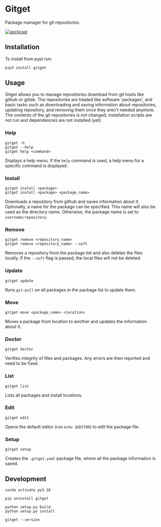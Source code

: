 # Gitget

Package manager for git repositories.

[![asciicast](https://asciinema.org/a/270298.svg)](https://asciinema.org/a/270298)

## Installation

To install from pypi run:


```sh
pip3 install gitget
```

## Usage

Gitget allows you to manage repositories download from git hosts like github or
gitlab. The repositories are treated like software 'packages', and basic tasks
such as downloading and saving information about repositories, updating
repository, and removing them once they aren't needed anymore. The contents of
the git repositories is not changed; installation scripts are not run and
dependencies are not installed (yet).

### Help

    gitget -h
    gitget --help
    gitget help <command>

Displays a help menu. If the `help` command is used, a help menu for a specific
command is displayed.

### Install

    gitget install <package>
    gitget install <package> <package_name>

Downloads a repository from github and saves information about it.
Optionally, a name for the package can be specified. This name will also
be used as the directory name. Otherwise, the package name is set to
`username/repository`.

### Remove

    gitget remove <repository_name>
    gitget remove <repository_name> --soft

Removes a repository from the package list and also deletes the files locally.
If the `--soft` flag is passed, the local files will not be deleted.

### Update

    gitget update

Runs `git-pull` on all packages in the package list to update them.

### Move

    gitget move <package_name> <location>

Moves a package from location to another and updates the information about it.

### Doctor

    gitget doctor

Verifies integrity of files and packages. Any errors are then reported
and need to be fixed.

### List

    gitget list

Lists all packages and install locations.

### Edit

    gitget edit

Opens the default editor (run `echo $EDITOR`) to edit the package file.

### Setup

    gitget setup

Creates the `.gitget.yaml` package file, where all the package information is
saved.

## Development

```shell
conda activate py3.10

pip uninstall gitget

python setup.py build
python setup.py install

gitget --version
```
